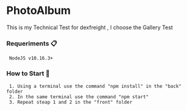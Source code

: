 # PhotoAlbum
This is my Technical Test for dexfreight , I choose the Gallery Test
### Requeriments 📋
```
 NodeJS v10.16.3+
```

### How to Start 🔧
```
 1. Using a terminal use the command "npm install" in the "back" folder
 2. In the same terminal use the command "npm start"
 3. Repeat steap 1 and 2 in the "front" folder
```
